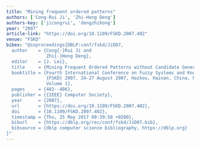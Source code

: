 ```yaml
---
title: "Mining frequent ordered patterns"
authors: ['Cong-Rui Ji', 'Zhi-Hong Deng']
authors-key: ['jicongrui', 'dengzhihong']
year: "2007"
article-link: "https://doi.org/10.1109/FSKD.2007.402"
venue: "FSKD"
bibex: "@inproceedings{DBLP:conf/fskd/JiD07,
  author    = {Cong{-}Rui Ji and
               Zhi{-}Hong Deng},
  editor    = {J. Lei},
  title     = {Mining Frequent Ordered Patterns without Candidate Generation},
  booktitle = {Fourth International Conference on Fuzzy Systems and Knowledge Discovery,
               {FSKD} 2007, 24-27 August 2007, Haikou, Hainan, China, Proceedings,
               Volume 1},
  pages     = {402--406},
  publisher = {{IEEE} Computer Society},
  year      = {2007},
  url       = {https://doi.org/10.1109/FSKD.2007.402},
  doi       = {10.1109/FSKD.2007.402},
  timestamp = {Thu, 25 May 2017 00:39:58 +0200},
  biburl    = {https://dblp.org/rec/conf/fskd/JiD07.bib},
  bibsource = {dblp computer science bibliography, https://dblp.org}
}"
---
```

